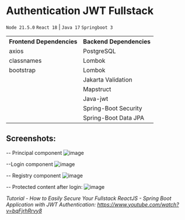 # Authentication JWT Fullstack
`` Node 21.5.0 `` ``React 18`` | ``Java 17``  ``Springboot 3`` 

<table>
  <tr>
    <th>Frontend Dependencies</th>
     <th>Backend Dependencies</th>
  </tr>
  <tr>
    <td>axios</td>
    <td>PostgreSQL</td>
  </tr>
  <tr>
    <td>classnames</td>
    <td>Lombok</td>
  </tr>
  <tr>
    <td>bootstrap</td>
    <td>Lombok</td>
  </tr>
  <tr>
    <td></td>
    <td>Jakarta Validation</td>
  </tr>
  <tr>
    <td></td>
    <td>Mapstruct</td>
  </tr>
  <tr>
    <td></td>
    <td>Java-jwt</td>
  </tr>
  <tr>
    <td></td>
    <td>Spring-Boot Security</td>
  </tr>
  <tr>
    <td></td>
    <td>Spring-Boot Data JPA</td>
  </tr>
</table>

## Screenshots:

-- Principal component
![image](https://github.com/davecode97/tutorials_projects/assets/67779237/6dc4eecb-c02a-4378-b7c2-4a939bbb3257)

--Login component
![image](https://github.com/davecode97/tutorials_projects/assets/67779237/2cf95eea-5750-4da0-b5ed-af441e413028)

-- Registry component
![image](https://github.com/davecode97/tutorials_projects/assets/67779237/1fae9fe4-659f-4ef8-bd41-518220df9b6d)

-- Protected content after login:
![image](https://github.com/davecode97/tutorials_projects/assets/67779237/ccf8798a-980e-4f68-9ea4-c7b29a2083a8)

<i>Tutorial - How to Easily Secure Your Fullstack ReactJS - Spring Boot Application with JWT Authentication: https://www.youtube.com/watch?v=bqFjrhRrvy8</i>
